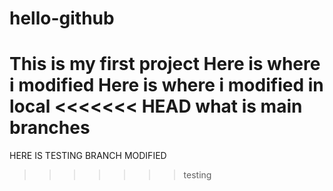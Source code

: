 # hello-github
This is my first project
Here is where i modified
Here is where i modified in local
<<<<<<< HEAD
what is main branches
=======
HERE IS TESTING BRANCH MODIFIED
>>>>>>> testing
